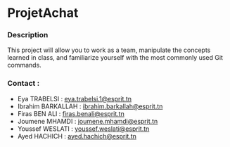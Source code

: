 # ProjetAchat
### Description
This project will allow you to work as a team, manipulate the concepts learned in class, and familiarize yourself with the most commonly used Git commands.

### Contact : 
  * Eya TRABELSI : eya.trabelsi.1@esprit.tn
  * Ibrahim BARKALLAH : ibrahim.barkallah@esprit.tn
  * Firas BEN ALI : firas.benali@esprit.tn
  * Joumene MHAMDI : joumene.mhamdi@esprit.tn
  * Youssef WESLATI : youssef.weslati@esprit.tn
  * Ayed HACHICH : ayed.hachich@esprit.tn
  

